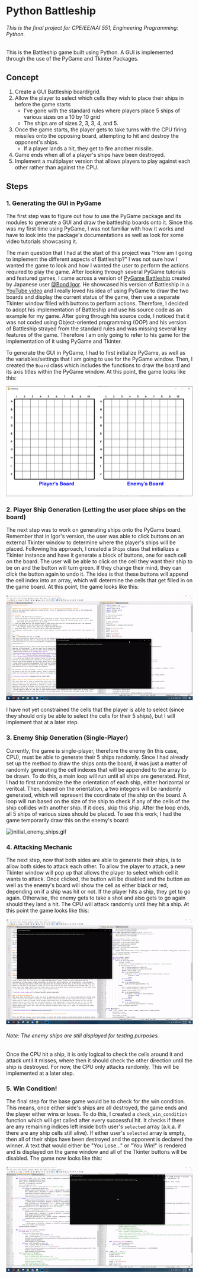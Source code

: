 # Python Battleship

###### This is the final project for CPE/EE/AAI 551, Engineering Programming: Python.
This is the Battleship game built using Python. A GUI is implemented through the use of the PyGame and Tkinter Packages.

## Concept
1. Create a GUI Battleship board/grid.
2. Allow the player to select which cells they wish to place their ships in before the game starts
	- I've gone with the standard rules where players place 5 ships of various sizes on a 10 by 10 grid
	- The ships are of sizes 2, 3, 3, 4, and 5.
3. Once the game starts, the player gets to take turns with the CPU firing missiles onto the opposing board, attempting to hit and destroy the opponent's ships.
	- If a player lands a hit, they get to fire another missile.
4. Game ends when all of a player's ships have been destroyed.
5. Implement a multiplayer version that allows players to play against each other rather than against the CPU.

## Steps
### 1. Generating the GUI in PyGame
The first step was to figure out how to use the PyGame package and its modules to generate a GUI and draw the battleship boards onto it. Since this was my first time using PyGame, I was not familiar with how it works and have to look into the package's documentations as well as look for some video tutorials showcasing it. 

The main question that I had at the start of this project was "How am I going to implement the different aspects of Battleship?" I was not sure how I wanted the game to look and how I wanted the user to perform the actions required to play the game. After looking through several PyGame tutorials and featured games, I came across a version of [PyGame Battleship](https://github.com/igor-bond16/Battle_Ship_Game/tree/master/Battle%20Ship%20Complete) created by Japanese user [@Bond Igor](https://github.com/igor-bond16). He showcased his version of Battleship in a [YouTube video](https://www.youtube.com/watch?v=jZ3F4kNnxM4) and I really loved his idea of using PyGame to draw the two boards and display the current status of the game, then use a separate Tkinter window filled with buttons to perform actions. Therefore, I decided to adopt his implementation of Battleship and use his source code as an example for my game. After going through his source code, I noticed that it was not coded using Object-oriented programming (OOP) and his version of Battleship strayed from the standard rules and was missing several key features of the game. Therefore I am only going to refer to his game for the implementation of it using PyGame and Tkinter.

To generate the GUI in PyGame, I had to first initialize PyGame, as well as the variables/settings that I am going to use for the PyGame window. Then, I created the `Board` class which includes the functions to draw the board and its axis titles within the PyGame window. At this point, the game looks like this:

![initial_board.PNG](./Images/initial_board.PNG)

### 2. Player Ship Generation (Letting the user place ships on the board)
The next step was to work on generating ships onto the PyGame board. Remember that in Igor's version, the user was able to click buttons on an external Tkinter window to determine where the player's ships will be placed. Following his approach, I created a `Ships` class that initializes a Tkinter instance and have it generate a block of buttons, one for each cell on the board. The user will be able to click on the cell they want their ship to be on and the button will turn green. If they change their mind, they can click the button again to undo it. The idea is that these buttons will append the cell index into an array, which will determine the cells that get filled in on the game board. At this point, the game looks like this:

![initial_player_ships.gif](./Images/initial_player_ships.gif)

I have not yet constrained the cells that the player is able to select (since they should only be able to select the cells for their 5 ships), but I will implement that at a later step.

### 3. Enemy Ship Generation (Single-Player)
Currently, the game is single-player, therefore the enemy (in this case, CPU), must be able to generate their 5 ships randomly. Since I had already set up the method to draw the ships onto the board, it was just a matter of randomly generating the cell indexes that will be appended to the array to be drawn. To do this, a main loop will run until all ships are generated. First, I had to first randomize the the orientation of each ship, either horizontal or veritcal. Then, based on the orientation, a two integers will be randomly generated, which will represent the coordinate of the ship on the board. A loop will run based on the size of the ship to check if any of the cells of the ship collides with another ship. If it does, skip this ship. After the loop ends, all 5 ships of various sizes should be placed. To see this work, I had the game temporarily draw this on the enemy's board:

![initial_enemy_ships.gif](./Images/initial_enemy_ships.gif)

### 4. Attacking Mechanic
The next step, now that both sides are able to generate their ships, is to allow both sides to attack each other. To allow the player to attack, a new Tkinter window will pop up that allows the player to select which cell it wants to attack. Once clicked, the button will be disabled and the button as well as the enemy's board will show the cell as either black or red, depending on if a ship was hit or not. If the player hits a ship, they get to go again. Otherwise, the enemy gets to take a shot and also gets to go again should they land a hit. The CPU will attack randomly until they hit a ship. At this point the game looks like this:

![initial_attack.gif](./Images/initial_attack.gif)

###### Note: The enemy ships are still displayed for testing purposes.

Once the CPU hit a ship, it is only logical to check the cells around it and attack until it misses, where then it should check the other direction until the ship is destroyed. For now, the CPU only attacks randomly. This will be implemented at a later step.

### 5. Win Condition!
The final step for the base game would be to check for the win condition. This means, once either side's ships are all destroyed, the game ends and the player either wins or loses. To do this, I created a `check_win_condition` function which will get called after every successful hit. It checks if there are any remaining indices left inside both user's `selected` array (a.k.a. if there are any ship cells still alive). If either user's `selected` array is empty, then all of their ships have been destroyed and the opponent is declared the winner. A text that would either be "You Lose..." or "You Win!" is rendered and is displayed on the game window and all of the Tkinter buttons will be disabled. The game now looks like this:

![initial_win_lose.gif](./Images/initial_win_lose.gif)